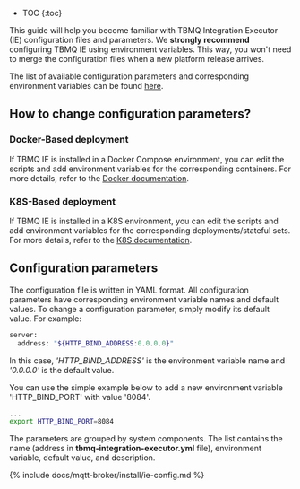 * TOC
{:toc}

This guide will help you become familiar with TBMQ Integration Executor (IE) configuration files and parameters. 
We **strongly recommend** configuring TBMQ IE using environment variables. 
This way, you won't need to merge the configuration files when a new platform release arrives. 

The list of available configuration parameters and corresponding environment variables can be found [here](#configuration-parameters).

## How to change configuration parameters?

### Docker-Based deployment

If TBMQ IE is installed in a Docker Compose environment, you can edit the scripts and add environment variables for 
the corresponding containers. For more details, refer to the [Docker documentation](https://docs.docker.com/compose/environment-variables/#/the-envfile-configuration-option).

### K8S-Based deployment

If TBMQ IE is installed in a K8S environment, you can edit the scripts and add environment variables for the 
corresponding deployments/stateful sets. For more details, refer to the [K8S documentation](https://kubernetes.io/docs/tasks/inject-data-application/define-environment-variable-container/).

## Configuration parameters

The configuration file is written in YAML format. All configuration parameters have corresponding environment variable names and default values. 
To change a configuration parameter, simply modify its default value. For example:

```bash
server:
  address: "${HTTP_BIND_ADDRESS:0.0.0.0}"
```

In this case, *'HTTP_BIND_ADDRESS'* is the environment variable name and *'0.0.0.0'* is the default value.

You can use the simple example below to add a new environment variable 'HTTP_BIND_PORT' with value '8084'.

```bash
...
export HTTP_BIND_PORT=8084
```

The parameters are grouped by system components. The list contains the name (address in **tbmq-integration-executor.yml** file), 
environment variable, default value, and description.

{% include docs/mqtt-broker/install/ie-config.md %}